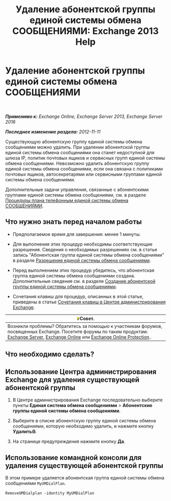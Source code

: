 ﻿---
title: 'Удаление абонентской группы единой системы обмена СООБЩЕНИЯМИ: Exchange 2013 Help'
TOCTitle: Удаление абонентской группы единой системы обмена СООБЩЕНИЯМИ
ms:assetid: c9b32ef6-432c-45ca-b94c-31bbcc973128
ms:mtpsurl: https://technet.microsoft.com/ru-ru/library/Bb124546(v=EXCHG.150)
ms:contentKeyID: 50489064
ms.date: 05/22/2018
mtps_version: v=EXCHG.150
ms.translationtype: MT
---

# Удаление абонентской группы единой системы обмена СООБЩЕНИЯМИ

 

_**Применимо к:** Exchange Online, Exchange Server 2013, Exchange Server 2016_

_**Последнее изменение раздела:** 2012-11-11_

Существующую абонентскую группу единой системы обмена сообщениями можно удалить. При удалении абонентской группы единой системы обмена сообщениями она станет недоступной для шлюза IP, политик почтовых ящиков и сервисных групп единой системы обмена сообщениями. Невозможно удалить абонентскую группу единой системы обмена сообщениями, если она связана с политиками почтовых ящиков, автосекретарями или сервисными группами единой системы обмена сообщениями.

Дополнительные задачи управления, связанные с абонентскими группами единой системы обмена сообщениями, см. в разделе [Процедуры плана телефонным единой системы обмена СООБЩЕНИЯМИ](um-dial-plan-procedures-exchange-2013-help.md).

## Что нужно знать перед началом работы

  - Предполагаемое время для завершения: менее 1 минуты.

  - Для выполнения этих процедур необходимы соответствующие разрешения. Сведения о необходимых разрешениях см. в статье запись "Абонентская группа единой системы обмена сообщениями" в разделе [Разрешения единой системы обмена сообщениями](unified-messaging-permissions-exchange-2013-help.md).

  - Перед выполнением этих процедур убедитесь, что абонентская группа единой системы обмена сообщениями создана. Дополнительные сведения см. в разделе [Создание абонентской группы единой системы обмена сообщениями](create-a-um-dial-plan-exchange-2013-help.md).

  - Сочетания клавиш для процедур, описанных в этой статье, приведены в статье [Сочетания клавиш в Центре администрирования Exchange](keyboard-shortcuts-in-the-exchange-admin-center-exchange-online-protection-help.md).

<table>
<thead>
<tr class="header">
<th><img src="images/Bb124558.tip(EXCHG.150).gif" title="Совет" alt="Совет" />Совет.</th>
</tr>
</thead>
<tbody>
<tr class="odd">
<td>Возникли проблемы? Обратитесь за помощью к участникам форумов, посвященных Exchange. Посетите форумы по таким продуктам: <a href="https://go.microsoft.com/fwlink/p/?linkid=60612">Exchange Server</a>, <a href="https://go.microsoft.com/fwlink/p/?linkid=267542">Exchange Online</a> или <a href="https://go.microsoft.com/fwlink/p/?linkid=285351">Exchange Online Protection</a>..</td>
</tr>
</tbody>
</table>


## Что необходимо сделать?

## Использование Центра администрирования Exchange для удаления существующей абонентской группы

1.  В Центре администрирования Exchange последовательно выберите пункты **Единая система обмена сообщениями** \> **Абонентские группы единой системы обмена сообщениями**.

2.  Выберите в списке абонентскую группу единой системы обмена сообщениями, которую необходимо удалить, и нажмите кнопку **Удалить**![Значок удаления](images/Dd979797.14f639f6-61e8-4418-bbfb-0db14de9d2f5(EXCHG.150).gif "Значок удаления").

3.  На странице предупреждения нажмите кнопку **Да**.

## Использование командной консоли для удаления существующей абонентской группы

В этом примере удаляется абонентская группа единой системы обмена сообщениями `MyUMDialPlan`.

    RemoveUMDialplan -identity MyUMDialPlan

